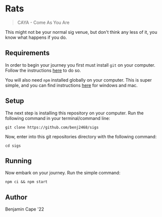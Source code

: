 # Rats

> CAYA - Come As You Are

This might not be your normal sig venue, but don't think any less of it, you know what happens if you do.

## Requirements

In order to begin your journey you first must install `git` on your computer. Follow the instructions [here](https://git-scm.com/book/en/v2/Getting-Started-Installing-Git) to do so.

You will also need `npm` installed globally on your computer. This is super simple, and you can find instructions [here](https://www.npmjs.com/get-npm) for windows and mac.

## Setup

The next step is installing this repository on your computer. Run the following command in your terminal/command line:

```
git clone https://github.com/benj2468/sigs
```

Now, enter into this git repositories directory with the following command:

```
cd sigs
```

## Running

Now embark on your journey. Run the simple command:

```
npm ci && npm start
```

## Author

Benjamin Cape '22
